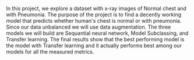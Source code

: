 In this project, we explore a dataset with x-ray images of Normal chest and with Pneumonia. The purpose of the project is to find a decently working model that predicts whether human's chest is normal or with pneumonia. Since our data unbalanced we will use data augmentation. The three models we will build are Sequantial neural network, Model Subclassing, and Transfer learning. The final results show that the best performing model is the model with Transfer learning and it actually performs best among our models for all the measured metrics.
